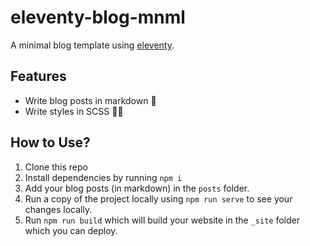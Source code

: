 <!-- [![Netlify Status](https://api.netlify.com/api/v1/badges/6f09e1c5-14d2-47e1-be55-eeb90ffd46dd/deploy-status)](https://app.netlify.com/sites/eleventy-blog-mnml/deploys) -->

# **eleventy-blog-mnml**

A minimal blog template using [eleventy](https://www.11ty.io/docs/).

## Features

- Write blog posts in markdown 🥳
- Write styles in SCSS 💅🏻

## How to Use?

1. Clone this repo
2. Install dependencies by running `npm i`
3. Add your blog posts (in markdown) in the `posts` folder.
4. Run a copy of the project locally using `npm run serve` to see your changes locally.
5. Run `npm run build` which will build your website in the `_site` folder which you can deploy.
